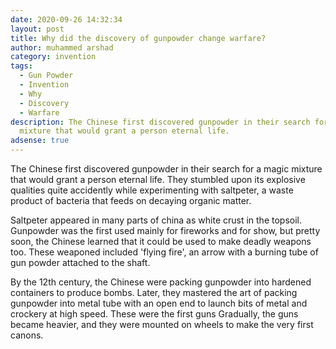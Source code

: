```yaml
---
date: 2020-09-26 14:32:34
layout: post
title: Why did the discovery of gunpowder change warfare?
author: muhammed arshad
category: invention
tags:
  - Gun Powder
  - Invention
  - Why
  - Discovery
  - Warfare
description: The Chinese first discovered gunpowder in their search for a magic
  mixture that would grant a person eternal life.
adsense: true
---
```

The Chinese first discovered gunpowder in their search for a magic mixture that would grant a person eternal life. They stumbled upon its explosive qualities quite accidently while experimenting with saltpeter, a waste product of bacteria that feeds on decaying organic matter.

Saltpeter appeared in many parts of china as white crust in the topsoil. Gunpowder was the first used mainly for fireworks and for show, but pretty soon, the Chinese learned that it could be used to make deadly weapons too. These weaponed included 'flying fire', an arrow with a burning tube of gun powder attached to the shaft.

By the 12th century, the Chinese were packing gunpowder into hardened containers to produce bombs. Later, they mastered the art of packing gunpowder into metal tube with an open end to launch bits of metal and crockery at high speed. These were the first guns Gradually, the guns became heavier, and they were mounted on wheels to make the very first canons.